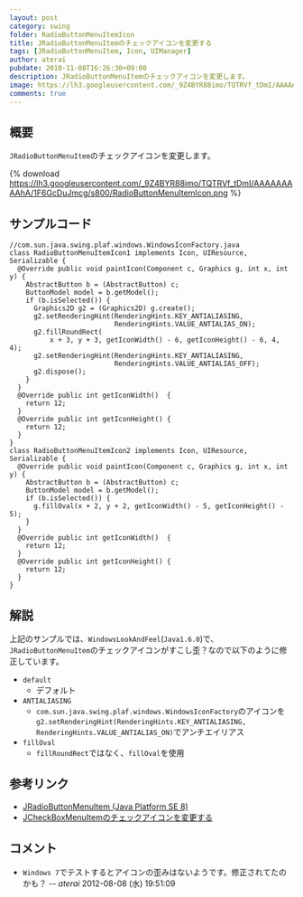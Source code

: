```yaml
---
layout: post
category: swing
folder: RadioButtonMenuItemIcon
title: JRadioButtonMenuItemのチェックアイコンを変更する
tags: [JRadioButtonMenuItem, Icon, UIManager]
author: aterai
pubdate: 2010-11-08T16:26:30+09:00
description: JRadioButtonMenuItemのチェックアイコンを変更します。
image: https://lh3.googleusercontent.com/_9Z4BYR88imo/TQTRVf_tDmI/AAAAAAAAAhA/1F6GcDuJmcg/s800/RadioButtonMenuItemIcon.png
comments: true
---
```

## 概要
`JRadioButtonMenuItem`のチェックアイコンを変更します。

{% download https://lh3.googleusercontent.com/_9Z4BYR88imo/TQTRVf_tDmI/AAAAAAAAAhA/1F6GcDuJmcg/s800/RadioButtonMenuItemIcon.png %}

## サンプルコード
<pre class="prettyprint"><code>//com.sun.java.swing.plaf.windows.WindowsIconFactory.java
class RadioButtonMenuItemIcon1 implements Icon, UIResource, Serializable {
  @Override public void paintIcon(Component c, Graphics g, int x, int y) {
    AbstractButton b = (AbstractButton) c;
    ButtonModel model = b.getModel();
    if (b.isSelected()) {
      Graphics2D g2 = (Graphics2D) g.create();
      g2.setRenderingHint(RenderingHints.KEY_ANTIALIASING,
                          RenderingHints.VALUE_ANTIALIAS_ON);
      g2.fillRoundRect(
          x + 3, y + 3, getIconWidth() - 6, getIconHeight() - 6, 4, 4);
      g2.setRenderingHint(RenderingHints.KEY_ANTIALIASING,
                          RenderingHints.VALUE_ANTIALIAS_OFF);
      g2.dispose();
    }
  }
  @Override public int getIconWidth()  {
    return 12;
  }
  @Override public int getIconHeight() {
    return 12;
  }
}
class RadioButtonMenuItemIcon2 implements Icon, UIResource, Serializable {
  @Override public void paintIcon(Component c, Graphics g, int x, int y) {
    AbstractButton b = (AbstractButton) c;
    ButtonModel model = b.getModel();
    if (b.isSelected()) {
      g.fillOval(x + 2, y + 2, getIconWidth() - 5, getIconHeight() - 5);
    }
  }
  @Override public int getIconWidth()  {
    return 12;
  }
  @Override public int getIconHeight() {
    return 12;
  }
}
</code></pre>

## 解説
上記のサンプルでは、`WindowsLookAndFeel`(`Java1.6.0`)で、`JRadioButtonMenuItem`のチェックアイコンがすこし歪？なので以下のように修正しています。

- `default`
    - デフォルト
- `ANTIALIASING`
    - `com.sun.java.swing.plaf.windows.WindowsIconFactory`のアイコンを`g2.setRenderingHint(RenderingHints.KEY_ANTIALIASING, RenderingHints.VALUE_ANTIALIAS_ON)`でアンチエイリアス
- `fillOval`
    - `fillRoundRect`ではなく、`fillOval`を使用

<!-- dummy comment line for breaking list -->

## 参考リンク
- [JRadioButtonMenuItem (Java Platform SE 8)](https://docs.oracle.com/javase/jp/8/docs/api/javax/swing/JRadioButtonMenuItem.html)
- [JCheckBoxMenuItemのチェックアイコンを変更する](http://ateraimemo.com/Swing/CheckBoxMenuItemIcon.html)

<!-- dummy comment line for breaking list -->

## コメント
- `Windows 7`でテストするとアイコンの歪みはないようです。修正されてたのかも？ -- *aterai* 2012-08-08 (水) 19:51:09

<!-- dummy comment line for breaking list -->
